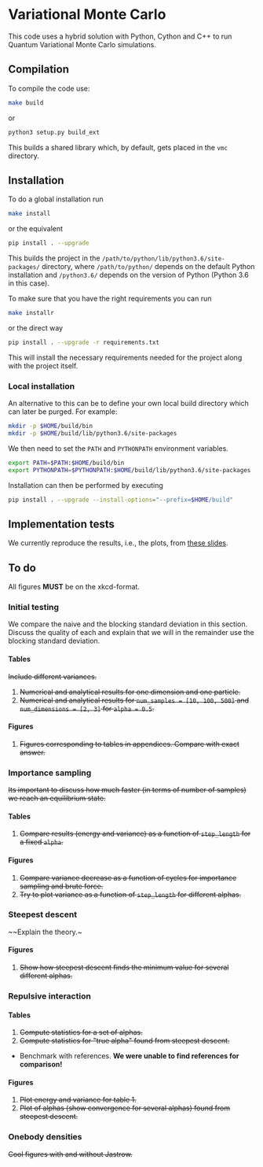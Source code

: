 # Variational Monte Carlo

This code uses a hybrid solution with Python, Cython and C++ to run Quantum
Variational Monte Carlo simulations.

## Compilation

To compile the code use:

```bash
make build
```

or

```bash
python3 setup.py build_ext
```

This builds a shared library which, by default, gets placed in the `vmc`
directory.

## Installation
To do a global installation run

```bash
make install
```

or the equivalent

```bash
pip install . --upgrade
```

This builds the project in the `/path/to/python/lib/python3.6/site-packages/`
directory, where `/path/to/python/` depends on the default Python installation
and `/python3.6/` depends on the version of Python (Python 3.6 in this case).

To make sure that you have the right requirements you can run

```bash
make installr
```

or the direct way

```bash
pip install . --upgrade -r requirements.txt
```

This will install the necessary requirements needed for the project along with the project itself.

### Local installation
An alternative to this can be to define your own local build directory which can
later be purged. For example:

```bash
mkdir -p $HOME/build/bin
mkdir -p $HOME/build/lib/python3.6/site-packages
```

We then need to set the `PATH` and `PYTHONPATH` environment variables.

```bash
export PATH=$PATH:$HOME/build/bin
export PYTHONPATH=$PYTHONPATH:$HOME/build/lib/python3.6/site-packages
```

Installation can then be performed by executing

```bash
pip install . --upgrade --install-options="--prefix=$HOME/build"
```

## Implementation tests
We currently reproduce the results, i.e., the plots, from [these slides](https://www.acsu.buffalo.edu/~phygons/cp2/topic5/topic5-lec1.pdf).

## To do

All figures __MUST__ be on the xkcd-format.

### Initial testing
We compare the naive and the blocking standard deviation in this section.
Discuss the quality of each and explain that we will in the remainder use the blocking standard deviation.

#### Tables
~~Include different variances.~~

1. ~~Numerical and analytical results for one dimension and one particle.~~
2. ~~Numerical and analytical results for `num_samples = [10, 100, 500]` and `num_dimensions = [2, 3]` for `alpha = 0.5`.~~

#### Figures

1. ~~Figures corresponding to tables in appendices. Compare with exact answer.~~

### Importance sampling
~~Its important to discuss how much faster (in terms of number of samples) we reach an equilibrium state.~~

#### Tables
1. ~~Compare results (energy and variance) as a function of `step_length` for a fixed `alpha`.~~

#### Figures
1. ~~Compare variance decrease as a function of cycles for importance sampling and brute force.~~
2. ~~Try to plot variance as a function of `step_length` for different alphas.~~

### Steepest descent
~~Explain the theory.~

#### Figures
1. ~~Show how steepest descent finds the minimum value for several different alphas.~~

### Repulsive interaction

#### Tables
1. ~~Compute statistics for a set of alphas.~~
2. ~~Compute statistics for "true alpha" found from steepest descent.~~
  - Benchmark with references. __We were unable to find references for comparison!__

#### Figures
1. ~~Plot energy and variance for table 1.~~
2. ~~Plot of alphas (show convergence for several alphas) found from steepest descent.~~

### Onebody densities
~~Cool figures with and without Jastrow.~~

